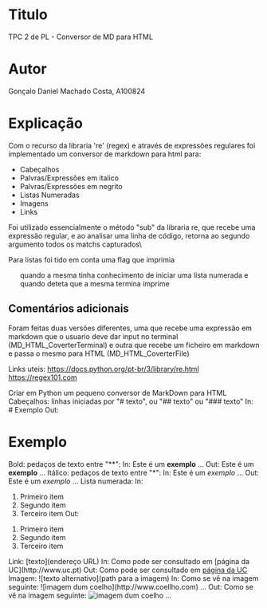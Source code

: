 # Titulo

TPC 2 de PL - Conversor de MD para HTML

# Autor

Gonçalo Daniel Machado Costa, A100824


# Explicação

Com o recurso da libraria 're' (regex) e através de expressões regulares foi implementado um conversor de markdown para html para:
- Cabeçalhos
- Palvras/Expressões em italico
- Palvras/Expressões em negrito
- Listas Numeradas
- Imagens
- Links

Foi utilizado essencialmente o método "sub" da libraria re, que recebe uma expressão regular, e ao analisar uma linha de código, retorna ao segundo argumento todos os matchs capturados\

Para listas foi tido em conta uma flag que imprimia <ol> quando a mesma tinha conhecimento de iniciar uma lista numerada e quando deteta que a mesma termina imprime </ol>


## Comentários adicionais

Foram feitas duas versões diferentes, uma que recebe uma expressão em markdown que o usuario deve dar input no terminal (MD_HTML_CoverterTerminal) e outra que recebe um ficheiro em markdown e passa o mesmo para HTML (MD_HTML_CoverterFile)



































Links uteis:
https://docs.python.org/pt-br/3/library/re.html
https://regex101.com








Criar em Python um pequeno conversor de MarkDown para HTML
Cabeçalhos: linhas iniciadas por "# texto", ou "## texto" ou "### texto"
In: # Exemplo
Out: <h1>Exemplo</h1>
Bold: pedaços de texto entre "**":
In: Este é um **exemplo** ...
Out: Este é um <b>exemplo</b> ...
Itálico: pedaços de texto entre "*":
In: Este é um *exemplo* ...
Out: Este é um <i>exemplo</i> ...
Lista numerada:
In:
1. Primeiro item
2. Segundo item
3. Terceiro item
Out:
<ol>
<li>Primeiro item</li>
<li>Segundo item</li>
<li>Terceiro item</li>
</ol>
Link: [texto](endereço URL)
In: Como pode ser consultado em [página da UC](http://www.uc.pt)
Out: Como pode ser consultado em <a href="http://www.uc.pt">página da UC</a>
Imagem: ![texto alternativo](path para a imagem)
In: Como se vê na imagem seguinte: ![imagem dum coelho](http://www.coellho.com) ...
Out: Como se vê na imagem seguinte: <img src="http://www.coellho.com" alt="imagem dum coelho"/> ...

